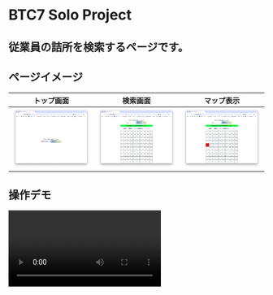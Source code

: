 # BTC7 Solo Project

## 従業員の詰所を検索するページです。

## ページイメージ
| トップ画面                   | 検索画面                       | マップ表示 |
|-------------------------|----------------------------|-------|
| ![image](./img/top.png) | ![image](./img/search.png) |![image](./img/map.png)|

## 操作デモ
![gif](./movie/demo.mov)
